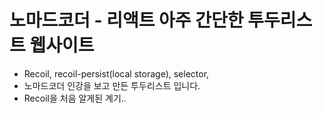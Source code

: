 # 노마드코더 - 리액트 아주 간단한 투두리스트 웹사이트

- Recoil, recoil-persist(local storage), selector,
- 노마드코더 인강을 보고 만든 투두리스트 입니다.
- Recoil을 처음 알게된 계기..
